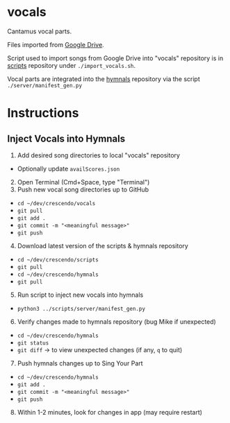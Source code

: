 # vocals
Cantamus vocal parts.

Files imported from [Google Drive](https://drive.google.com/uc?export=download&id=1Ojw5hAKdWjjJcAcpK0wk-BbzcJpTdc6j). 

Script used to import songs from Google Drive into "vocals" repository is in [scripts](https://github.com/crescendosw/scripts) repository under `./import_vocals.sh`.

Vocal parts are integrated into the [hymnals](https://github.com/crescendosw/hymnals) repository via the script `./server/manifest_gen.py`

# Instructions

## Inject Vocals into Hymnals

1. Add desired song directories to local "vocals" repository
* Optionally update `availScores.json`
2. Open Terminal (Cmd+Space, type "Terminal")
3. Push new vocal song directories up to GitHub
* `cd ~/dev/crescendo/vocals`
* `git pull`
* `git add .`
* `git commit -m "<meaningful message>"`
* `git push`
4. Download latest version of the scripts & hymnals repository
* `cd ~/dev/crescendo/scripts`
* `git pull`
* `cd ~/dev/crescendo/hymnals`
* `git pull`
5. Run script to inject new vocals into hymnals
* `python3 ../scripts/server/manifest_gen.py`
6. Verify changes made to hymnals repository (bug Mike if unexpected)
* `cd ~/dev/crescendo/hymnals`
* `git status`
* `git diff` -> to view unexpected changes (if any, `q` to quit)
7. Push hymnals changes up to Sing Your Part
* `cd ~/dev/crescendo/hymnals`
* `git add .`
* `git commit -m "<meaningful message>"`
* `git push`
8. Within 1-2 minutes, look for changes in app (may require restart)